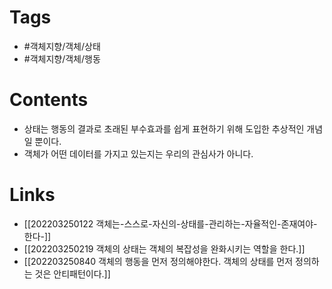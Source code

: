 # Tags 
- #객체지향/객체/상태 
- #객체지향/객체/행동  


# Contents 
- 상태는 행동의 결과로 초래된 부수효과를 쉽게 표현하기 위해 도입한 추상적인 개념일 뿐이다.
- 객체가 어떤 데이터를 가지고 있는지는 우리의 관심사가 아니다.




# Links
- [[202203250122 객체는-스스로-자신의-상태를-관리하는-자율적인-존재여야-한다-]]
- [[202203250219 객체의 상태는 객체의 복잡성을 완화시키는 역할을 한다.]]
- [[202203250840 객체의 행동을 먼저 정의해야한다. 객체의 상태를 먼저 정의하는 것은 안티패턴이다.]]
